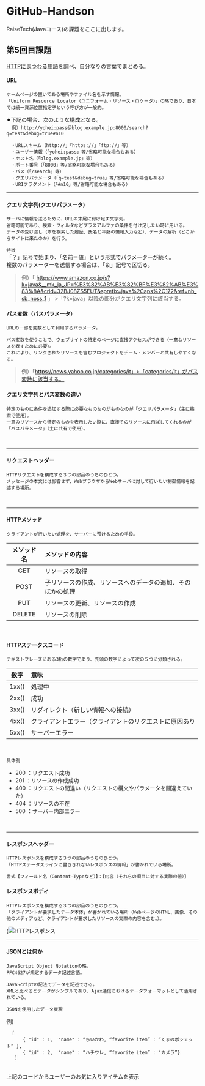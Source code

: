# GitHub-Handson
RaiseTech(Javaコース)の課題をここに出します。

## 第5回目課題
  <u>HTTPにまつわる用語</u>を調べ、自分なりの言葉でまとめる。
  <br>

#### URL
    ホームページの置いてある場所やファイル名を示す情報。
    「Uniform Resource Locator（ユニフォーム・リソース・ロケータ）」の略であり、日本では統一資源位置指定子という呼び方が一般的。
      
  ⚫︎下記の場合、次のような構成となる。</br>
    　`例）http://yohei:pass＠blog.example.jp:8000/search?q=test&debug=true#n10`
     
    　・URLスキーム（http://」「https://」「ftp://」等） 
    　・ユーザー情報（「yohei:pass」等/省略可能な場合もある）
    　・ホスト名（「blog.example.jp」等）
    　・ポート番号（「8000」等/省略可能な場合もある）
    　・パス（「/search」等）
    　・クエリパラメータ（「q=test&debug=true」等/省略可能な場合もある）
    　・URIフラグメント（「#n10」等/省略可能な場合もある）
    
***

#### クエリ文字列(クエリパラメータ)
    サーバに情報を送るために、URLの末尾に付け足す文字列。
    省略可能であり、検索・フィルタなどプラスアルファの条件を付け足したい時に用いる。
    データの受け渡し（本を検索した履歴、氏名と年齢の情報入力など）、データの解析（どこからサイトに来たのか）を行う。

  `特徴`</br>
  「？」記号で始まり、「名前＝値」という形式でパラメーターが続く。</br>
   複数のパラメーターを送信する場合は、「＆」記号で区切る。


>例）「 https://www.amazon.co.jp/s?k=java&__mk_ja_JP=%E3%82%AB%E3%82%BF%E3%82%AB%E3%83%8A&crid=32BJ08ZS5EUT&sprefix=java%2Caps%2C172&ref=nb_sb_noss_1 」 >「?k=java」以降の部分がクエリ文字列に該当する。
    
    
#### パス変数（パスパラメータ）
    URLの一部を変数として利用するパラメータ。
    
    パス変数を使うことで、ウェブサイトの特定のページに直接アクセスができる（一意なリソースを表すために必要）。
    これにより、リンクされたリソースを含むプロジェクトをチーム・メンバーと共有しやすくなる。

>例）「https://news.yahoo.co.jp/categories/it」>「categories/it」がパス変数に該当する。

    
#### クエリ文字列とパス変数の違い
    特定のものに条件を追加する際に必要なものなのがものなのが「クエリパラメータ」（主に検索で使用）。
    一意のリソースから特定のものを表示したい際に、直接そのリソースに飛ばしてくれるのが「パスパラメータ」（主に共有で使用）。
  

<br>

***

#### リクエストヘッダー
    HTTPリクエストを構成する３つの部品のうちのひとつ。
    メッセージの本文には影響せず、WebブラウザからWebサーバに対して行いたい制御情報を記述する場所。

<br>

***

#### HTTPメソッド
    クライアントが行いたい処理を、サーバーに預けるための手段。
|メソッド名 | メソッドの内容  |
|:-------:|:-----------------------------------------------|
|GET      | リソースの取得                                      |
|POST     | 子リソースの作成、リソースへのデータの追加、そのほかの処理 |
|PUT      | リソースの更新、リソースの作成                         |
|DELETE   | リソースの削除     
</br>                                 
    

#### HTTPステータスコード
    テキストフレーズにある3桁の数字であり、先頭の数字によって次の５つに分類される。

|数字   | 意味　　　　|
|:-------:|:-----------|
| 1xx()| 処理中|
| 2xx()| 成功|
| 3xx()| リダイレクト（新しい情報への接続）|
| 4xx()| クライアントエラー（クライアントのリクエストに原因あり|
| 5xx()| サーバーエラー|
</br>


`具体例`
- 200 ：リクエスト成功
- 201 ：リソースの作成成功
- 400 ：リクエストの間違い（リクエストの構文やパラメータを間違えていた）
- 404 ：リソースの不在
- 500 ：サーバー内部エラー
<br>

***

#### レスポンスヘッダー
    HTTPレスポンスを構成する３つの部品のうちのひとつ。
    「HTTPステータスラインに書ききれないレスポンスの情報」が書かれている場所。
    
    書式【フィールド名（Content-Typeなど）】：【内容（それらの項目に対する実際の値）】

#### レスポンスボディ
    HTTPレスポンスを構成する３つの部品のうちのひとつ。
    「クライアントが要求したデータ本体」が書かれている場所（WebページのHTML、画像、その他のメディアなど、クライアントが要求したリソースの実際の内容を含む。）。

(![HTTPレスポンス](https://github.com/teddypr/github-handson/assets/167724830/91ce790a-e783-4116-bde8-d5c95161ab92)
<br>

***

#### JSONとは何か
    JavaScript Object Notationの略。
    PFC4627が規定するデータ記述言語。
    
    JavaScriptの記法でデータを記述できる。
    XMLと比べるとデータがシンプルであり、Ajax通信におけるデータフォーマットとして活用されている。

`JSONを使用したデータ表現`</br>

例) 

```"UserInfo" :
  [
      { "id" : 1,  "name" : “ちいかわ, “favorite item” : “くまのポシェット” },
      { "id" : 2,  "name" : “ハチワレ, “favorite item” : "カメラ”}
   ] 
```
</br> 上記のコードからユーザーのお気に入りアイテムを表示

